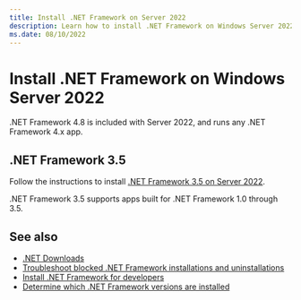 ```yaml
---
title: Install .NET Framework on Server 2022
description: Learn how to install .NET Framework on Windows Server 2022.
ms.date: 08/10/2022
---
```

# Install .NET Framework on Windows Server 2022

.NET Framework 4.8 is included with Server 2022, and runs any .NET Framework 4.x app.

## .NET Framework 3.5

Follow the instructions to install [.NET Framework 3.5 on Server 2022](dotnet-35-windows.md).

.NET Framework 3.5 supports apps built for .NET Framework 1.0 through 3.5.

## See also

- [.NET Downloads](https://dotnet.microsoft.com/download)
- [Troubleshoot blocked .NET Framework installations and uninstallations](troubleshoot-blocked-installations-and-uninstallations.md)
- [Install .NET Framework for developers](guide-for-developers.md)
- [Determine which .NET Framework versions are installed](../migration-guide/how-to-determine-which-versions-are-installed.md)
